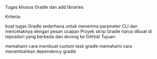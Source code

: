 Tugas khusus Gradle dan add libraries

Kriteria:

buat tugas Gradle sederhana untuk menerima parameter CLI dan mencetaknya dengan pesan ucapan
Proyek skrip Gradle harus dibuat di repositori yang berbeda dan dorong ke GitHub
Tujuan:

memahami cara membuat custom task gradle
memahami cara menambahkan dependency gradle
